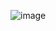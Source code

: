 ![image](https://github.com/Artemidiuss/lab2/assets/144808957/b7d3dc19-a8fb-49a1-bb30-633dbf7b1996)

